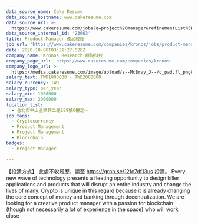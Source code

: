 ```yaml
---
data_source_name: Cake Resume
data_source_hostname: www.cakeresume.com
data_source_url: >-
  https://www.cakeresume.com/jobs?q=project%20manager&refinementList%5Blang_name%5D%5B0%5D=English&refinementList%5Bsalary_type%5D=per_year&range%5Bsalary_range%5D%5Bmin%5D=1000000&page=2
data_source_internal_id: '23663'
title: Product Manager 產品經理
job_url: 'https://www.cakeresume.com/companies/kronos/jobs/product-manager-705374'
date: 2020-10-08T03:21:27.028Z
company_name: Kronos Research 麒點科技
company_page_url: 'https://www.cakeresume.com/companies/kronos'
company_logo_url: >-
  https://media.cakeresume.com/image/upload/s--McBrvy_J--/c_pad,fl_png8,h_200,w_200/v1578283593/oah25nx6qnylshhzlpzk.png
salary_text: TWD1000000 - TWD2000000
salary_currency: TWD
salary_type: per_year
salary_min: 1000000
salary_max: 2000000
location_list:
  - 台北市中山區樂群二路189號6樓之一
job_tags:
  - Cryptocurrency
  - Product Management
  - Project Management
  - Blockchain
badges:
  - Project Manager

---
```


【投遞方式】 此處不收履歷，請至 https://grnh.se/12fc7df13us 投遞。 Every new wave of technology presents a fleeting opportunity to design killer applications and products that will disrupt an entire industry and change the lives of many. Crypto is unique in this regard because it is already changing the core concept of money and banking through decentralization. We are looking for a creative product manager with a passion for blockchain (though not necessarily a lot of experience in the space) who will work close